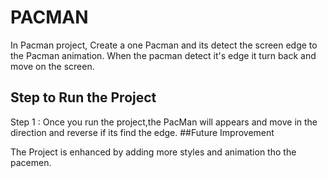 # PACMAN
In Pacman project, Create a one Pacman and its detect the screen edge to the Pacman animation. When the pacman detect it's edge it turn back and move on the screen.
## Step to Run the Project 
Step 1 : Once you run the project,the PacMan will appears and move in the direction and reverse if its find the edge.
##Future Improvement 

The Project is enhanced by adding more styles and animation tho the pacemen.
